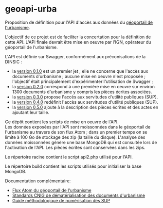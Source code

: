 # geoapi-urba

Proposition de définition pour l'API d'accès aux données
du [géoportail de l'urbanisme](https://www.geoportail-urbanisme.gouv.fr/).    

L'objectif de ce projet est de faciliter la concertation pour la définition de cette API.
L'API finale devrait être mise en oeuvre par l'IGN, opérateur du géoportail de l'urbanisme.

L'API est définie sur Swagger, conformément aux préconisations de la DINSIC :
  - la [version 0.1.0](https://swaggerhub.com/apis/benoitdavidfr/urba.geoapi.fr/0.1.0) est un premier jet ;
    elle ne concerne que l'accès aux documents d'urbanisme ;
    aucune mise en oeuvre n'est proposée ;
    l'objectif était principalement d'expérimenter l'utilisation de Swagger ;
  - la [version 0.2.0](https://swaggerhub.com/apis/benoitdavidfr/urba.geoapi.fr/0.2.0) correspond
    à une première mise en oeuvre sur environ 1300 documents d'urbanisme y compris les pièces écrites associées.
  - la [version 0.3.0](https://swaggerhub.com/apis/benoitdavidfr/urba.geoapi.fr/0.3.0) propose l'accès aux
    servitudes d'utilité publiques (SUP).
  - la [version 0.4.0](https://swaggerhub.com/apis/benoitdavidfr/urba.geoapi.fr/0.4.0) redéfinit l'accès aux
    servitudes d'utilité publiques (SUP).
  - la [version 0.5.0](https://swaggerhub.com/apis/benoitdavidfr/urba.geoapi.fr/0.5.0) ajoute à la description
    des pièces écrites et des actes en ajoutant leur taille.

Ce dépôt contient les scripts de mise en oeuvre de l'API.    
Les données exposées par l'API sont moissonnées dans le géoportail de l'urbanisme au travers de son flux Atom ;
dans un premier temps on se limite à 100 Go de stockage des zip (la taille du disque).
L'analyse des données moissonnées génère une base MongoDB qui est consultée lors de l'activation de l'API.
Les pièces écrites sont conservées dans les zips.

Le répertoire racine contient le script api2.php utilisé pour l'API.

Le répertoire build contient les scripts utilisés pour initialiser la base MongoDB.

Documentation complémentaire:
  - [Flux Atom du géoportail de l'urbanisme](https://www.geoportail-urbanisme.gouv.fr/atom/download-feed/)
  - [Standards CNIG de dématérialisation des documents d'urbanisme](http://cnig.gouv.fr/?page_id=2732)
  - [Guide méthodologique de numérisation des SUP](http://www.geoinformations.developpement-durable.gouv.fr/servitudes-d-utilite-publiques-sup-r978.html)
